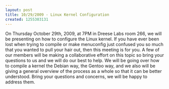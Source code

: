 ```yaml
---
layout: post
title: 10/29/2009 - Linux Kernel Configuration
created: 1255303131
---
```

On Thursday October 29th, 2009, at 7PM in Dreese Labs room 266, we will be presenting on how to configure the Linux kernel. If you have ever been lost when trying to compile or make menuconfig just confused you so much that you wanted to pull your hair out, then this meeting is for you. A few of our members will be making a collaborative effort on this topic so bring your questions to us and we will do our best to help. We will be going over how to compile a kernel the Debian way, the Gentoo way, and we also will be giving a general overview of the process as a whole so that it can be better understood. Bring your questions and concerns, we will be happy to address them.
